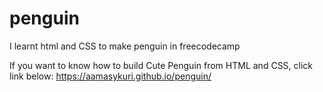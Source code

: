 # penguin
I learnt html and CSS to make penguin in freecodecamp

If you want to know how to build Cute Penguin from HTML and CSS, click link below:
https://aamasykuri.github.io/penguin/
